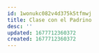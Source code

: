 ```yaml
---
id: 1wonukc082v4d375k5tfmwj
title: Clase con el Padrino
desc: ''
updated: 1677712360372
created: 1677712360372
---
```

